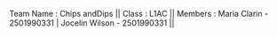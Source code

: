 Team Name : Chips andDips ||
Class : L1AC ||
Members :
    Maria Clarin - 2501990331 |
    Jocelin Wilson - 2501990331 ||

